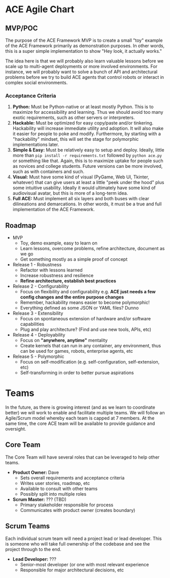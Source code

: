 # ACE Agile Chart

## MVP/POC

The purpose of the ACE Framework MVP is to create a small "toy" example of the ACE Framework primarily as demonstration purposes. In other words, this is a super simple implementation to show "Hey look, it actually works."

The idea here is that we will probably also learn valuable lessons before we scale up to multi-agent deployments or more involved environments. For instance, we will probably want to solve a bunch of API and architectural problems before we try to build ACE agents that control robots or interact in complex social environments. 

### Acceptance Criteria

1. **Python:** Must be Python-native or at least mostly Python. This is to maximize for accessibility and learning. Thus we should avoid too many exotic requirements, such as other servers or interpreters. 
2. **Hackable:** Must be optimized for easy copy/paste and/or tinkering. Hackability will increase immediate utility and adoption. It will also make it easier for people to poke and modify. Furthermore, by starting with a "hackability" mindset, this will set the stage for polymorphic implementations later. 
3. **Simple & Easy:** Must be relatively easy to setup and deploy. Ideally, little more than `pip install -r requirements.txt` followed by `python ace.py` or something like that. Again, this is to maximize uptake for people such as novices and college students. Future versions can be more involved, such as with containers and such.
4. **Visual:** Must have some kind of visual (PyGame, Web UI, Tkinter, whatever) that can give users at least a little "peek under the hood" plus some intuitive usability. Ideally it would ultimately have some kind of audiovisual avatar, but this is more of a long-term idea. 
5. **Full ACE:** Must implement all six layers and both buses with clear dilineations and demarcations. In other words, it must be a true and full implementation of the ACE Framework. 

## Roadmap

- MVP
  - Toy, demo example, easy to learn on
  - Learn lessons, overcome problems, refine architecture, document as we go
  - Get something mostly as a simple proof of concept
- Release 1 - Robustness
  - Refactor with lessons learned
  - Increase robustness and resilience
  - **Refine architecture, establish best practices**
- Release 2 - Configurability
  - Focus on flexibility and configurability e.g. **ACE just needs a few config changes and the entire purpose changes**
  - Remember, hackability means easier to become polymorphic!
  - Everything defined as some JSON or YAML files? Dunno
- Release 3 - Extensibility
  - Focus on spontaneous extension of hardware and/or software capabilities
  - Plug and play architecture? (Find and use new tools, APIs, etc)
- Release 4 - Deployability
  - Focus on **"anywhere, anytime"** mentality
  - Create kernels that can run in any container, any environment, thus can be used for games, robots, enterprise agents, etc
- Release 5 - Polymorphic
  - Focus on self-modification (e.g. self-configuration, self-extension, etc)
  - Self-transforming in order to better pursue aspirations


# Teams

In the future, as there is growing interest (and as we learn to coordinate better) we will work to enable and facilitate multiple teams. We will follow an Agile/Scrum model whereby each team is capped at 7 members. At the same time, the core ACE team will be available to provide guidance and oversight. 

## Core Team

The Core Team will have several roles that can be leveraged to help other teams.

- **Product Owner:** Dave
  - Sets overall requirements and acceptance criteria
  - Writes user stories, roadmap, etc
  - Available to consult with other teams
  - Possibly split into multiple roles
- **Scrum Master:** ??? (TBD)
  - Primary stakeholder responsible for process
  - Communicates with product owner (creates boundary)

## Scrum Teams

Each individual scrum team will need a project lead or lead developer. This is someone who will take full ownership of the codebase and see the project through to the end. 

- **Lead Developer:** ???
  - Senior-most developer (or one with most relevant experience
  - Responsible for major architectural decisions, etc
